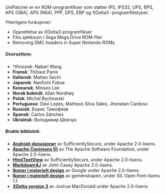 UniPatcher er en ROM-programfikser som støtter IPS, IPS32, UPS, BPS, APS (GBA), APS (N64), PPF, DPS, EBP og XDelta3 -programfikstyper.

Ytterligere funksjoner:

- Opprettelse av XDelta3-programfikser
- Fiks sjekksum i Sega Mega Drive ROM-filer
- Removing SMC headers in Super Nintendo ROMs

##### Oversettere:

- **Kinesisk*: Nabarl Wang
- **Fransk**: Thibaut Panis
- **Italiensk**: Matteo Sechi
- **Japansk**: Naofumi Fukue
- **Koreansk**: Minseo Lee
- **Norsk bokmål**: Allan Nordhøy
- **Polsk**: Michal Bychowski
- **Portuguese**: Davi Lopes, Matheus Silva Sales, Jhonatan Cardoso
- **Russisk**: Борис Тимофеев
- **Spansk**: Carlos Sánchez
- **Ukrainsk**: Володимир Шевчук

##### Brukte bibliotek:

- [**Android-donasjoner**](https://github.com/SufficientlySecure/donations) av SufficientlySecure, under Apache 2.0-lisens.
- [**Apache Commons IO**](https://commons.apache.org/proper/commons-io/) av The Apache Software Foundation, under Apache 2.0-lisens.
- [**HtmlTextView**](https://github.com/SufficientlySecure/html-textview) av SufficientlySecure, under Apache 2.0-lisens.
- [**Markdown4J**](https://github.com/jdcasey/markdown4j) av John Casey Apache 2.0-lisens.
- [**Ikoner i materielt design**](https://github.com/google/material-design-icons) av Google under Apache 2.0-lisens.
- [**Ikoner i materielt design**](https://materialdesignicons.com) av gemenskapen, under SIL Open Font-lisens 1.1.
- [**XDelta version 3**](https://github.com/jmacd/xdelta) av Joshua MacDonald under Apache 2.0-lisens.